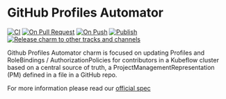 # GitHub Profiles Automator

[![CI](https://github.com/canonical/github-profiles-automator/actions/workflows/integrate.yaml/badge.svg)](https://github.com/canonical/github-profiles-automator/actions/workflows/integrate.yaml)
[![On Pull Request](https://github.com/canonical/github-profiles-automator/actions/workflows/on_pull_request.yaml/badge.svg)](https://github.com/canonical/github-profiles-automator/actions/workflows/on_pull_request.yaml)
[![On Push](https://github.com/canonical/github-profiles-automator/actions/workflows/on_push.yaml/badge.svg)](https://github.com/canonical/github-profiles-automator/actions/workflows/on_push.yaml)
[![Publish](https://github.com/canonical/github-profiles-automator/actions/workflows/publish.yaml/badge.svg)](https://github.com/canonical/github-profiles-automator/actions/workflows/publish.yaml)
[![Release charm to other tracks and channels](https://github.com/canonical/github-profiles-automator/actions/workflows/release.yaml/badge.svg)](https://github.com/canonical/github-profiles-automator/actions/workflows/release.yaml)

Github Profiles Automator charm is focused on updating Profiles and
RoleBindings / AuthorizationPolicies for contributors in a Kubeflow
cluster based on a central source of truth, a ProjectManagementRepresentation
(PM) defined in a file in a GitHub repo.

For more information please read our [official spec](https://docs.google.com/document/d/1WlRJTOs-J1ghZVygO3AOFvbETLyt_fY2h_PsafPMLa0/edit?tab=t.0)
